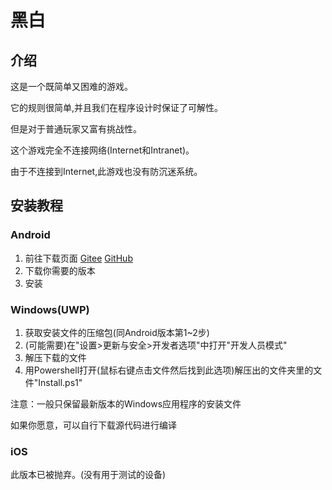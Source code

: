 # 黑白

## 介绍

这是一个既简单又困难的游戏。

它的规则很简单,并且我们在程序设计时保证了可解性。

但是对于普通玩家又富有挑战性。

这个游戏完全不连接网络(Internet和Intranet)。

由于不连接到Internet,此游戏也没有防沉迷系统。

## 安装教程

### Android

1. 前往下载页面 [Gitee](https://gitee.com/HPLZH/BW/releases/) [GitHub](https://github.com/HPLZH/BlackWhite/releases/)
2. 下载你需要的版本
3. 安装

### Windows(UWP)

1. 获取安装文件的压缩包(同Android版本第1~2步)
2. (可能需要)在"设置>更新与安全>开发者选项"中打开"开发人员模式"
3. 解压下载的文件
4. 用Powershell打开(鼠标右键点击文件然后找到此选项)解压出的文件夹里的文件"Install.ps1"

注意：一般只保留最新版本的Windows应用程序的安装文件

如果你愿意，可以自行下载源代码进行编译

### iOS

此版本已被抛弃。(没有用于测试的设备)
